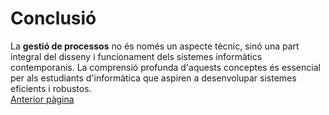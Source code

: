 # Conclusió
La **gestió de processos** no és només un aspecte tècnic, sinó una part integral del disseny i funcionament dels sistemes informàtics contemporanis. La comprensió profunda d'aquests conceptes és essencial per als estudiants d'informàtica que aspiren a desenvolupar sistemes eficients i robustos.  
[Anterior pàgina](Components.md)